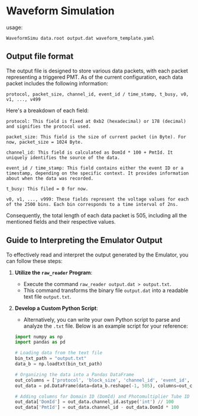 # Waveform Simulation
usage:
```shell
WaveformSimu data.root output.dat waveform_template.yaml
```

## Output file format
The output file is designed to store various data packets, with each packet representing a triggered PMT.
As of the current configuration, each data packet includes the following information:

```
protocol, packet_size, channel_id, event_id / time_stamp, t_busy, v0, v1, ..., v499
```

Here's a breakdown of each field:

    protocol: This field is fixed at 0xb2 (hexadecimal) or 178 (decimal) and signifies the protocol used.
    
    packet_size: This field is the size of current packet (in Byte). For now, packet_size = 1024 Byte.

    channel_id: This field is calculated as DomId * 100 + PmtId. It uniquely identifies the source of the data.

    event_id / time_stamp: This field contains either the event ID or a timestamp, depending on the specific context. It provides information about when the data was recorded.

    t_busy: This filed = 0 for now.

    v0, v1, ..., v999: These fields represent the voltage values for each of the 2500 bins. Each bin corresponds to a time interval of 2ns.

Consequently, the total length of each data packet is 505, including all the mentioned fields and their respective values.


## Guide to Interpreting the Emulator Output

To effectively read and interpret the output generated by the Emulator, you can follow these steps:

1. **Utilize the `raw_reader` Program**:
    - Execute the command `raw_reader output.dat > output.txt`.
    - This command transforms the binary file `output.dat` into a readable text file `output.txt`.

2. **Develop a Custom Python Script**:
    - Alternatively, you can write your own Python script to parse and analyze the `.txt` file. Below is an example script for your reference:

   ```python
   import numpy as np
   import pandas as pd

   # Loading data from the text file
   bin_txt_path = "output.txt"
   data_b = np.loadtxt(bin_txt_path)

   # Organizing the data into a Pandas DataFrame
   out_columns = ['protocol', 'block_size', 'channel_id', 'event_id', 't_busy'] + [f'bin{i}' for i in range(500)]
   out_data = pd.DataFrame(data=data_b.reshape(-1, 505), columns=out_columns)

   # Adding columns for Domain ID (DomId) and Photomultiplier Tube ID (PmtId)
   out_data['DomId'] = out_data.channel_id.astype('int') // 100
   out_data['PmtId'] = out_data.channel_id - out_data.DomId * 100
   ```